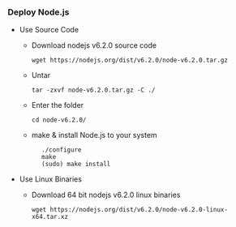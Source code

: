 ### Deploy Node.js

+ Use Source Code
  - Download nodejs v6.2.0 source code<p>
  `wget https://nodejs.org/dist/v6.2.0/node-v6.2.0.tar.gz`<p>

  - Untar<p>
  `tar -zxvf node-v6.2.0.tar.gz -C ./`<p>

  - Enter the folder<p>
  `cd node-v6.2.0/`<p>

  - make & install Node.js to your system<p>
  ```
        ./configure
        make
        (sudo) make install
  ```
  
+ Use Linux Binaries
  - Download 64 bit nodejs v6.2.0 linux binaries<p>
  `wget https://nodejs.org/dist/v6.2.0/node-v6.2.0-linux-x64.tar.xz`<p>
